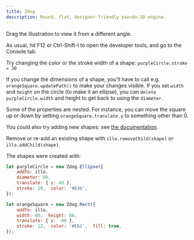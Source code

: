 ```yaml
---
title: Zdog
description: Round, flat, designer-friendly pseudo-3D engine.
---
```


<style>
.dragRotateCanvas {
	background-color: #fdb;
	cursor: move;
}
</style>

<script src="https://unpkg.com/zdog@1/dist/zdog.dist.min.js"></script>

<canvas id="my-demo" width="240" height="240" class="dragRotateCanvas"></canvas>

<script>
let isSpinning = true

let illo = new Zdog.Illustration({
	element: '#my-demo',
	dragRotate: true,
	onDragStart: function() { isSpinning = false },
	onDragEnd: function() {
		// Start spinning again after 1.5 seconds.
		setTimeout(function() { isSpinning = true }, 1.5 * 1000)
	}
})

function animate() {
	if(isSpinning) illo.rotate.y += 0.03
	illo.updateRenderGraph()
	requestAnimationFrame(animate)  // animate again on next redraw
}

animate()


// Add shapes to the illustration.

let purpleCircle = new Zdog.Ellipse({
	addTo: illo,
	diameter: 80,
	translate: { z: 40 },
	stroke: 20,  color: '#636',
});

let orangeSquare = new Zdog.Rect({
	addTo: illo,
	width: 80,  height: 80,
	translate: { z: -40 },
	stroke: 12,  color: '#E62',  fill: true,
});

</script>

Drag the illustration to view it from a different angle.

As usual, hit F12 or Ctrl-Shift-I to open the developer tools, and go to the Console tab.

Try changing the color or the stroke width of a shape: `purpleCircle.stroke = 30`

If you change the dimensions of a shape, you'll have to call e.g. `orangeSquare.updatePath()` to make your changes visible. If you set `width` and `height` on the circle (to make it an ellipse), you can `delete purpleCircle.width` and height to get back to using the `diameter`.

Some of the properties are nested. For instance, you can move the square up or down by setting `orangeSquare.translate.y` to something other than 0.

You could also try adding new shapes: see [the documentation](https://zzz.dog/shapes).

Remove or re-add an existing shape with `illo.removeChild(shape)` or `illo.addChild(shape)`.

The shapes were created with:

```javascript
let purpleCircle = new Zdog.Ellipse({
	addTo: illo,
	diameter: 80,
	translate: { z: 40 },
	stroke: 20,  color: '#636',
});

let orangeSquare = new Zdog.Rect({
	addTo: illo,
	width: 80,  height: 80,
	translate: { z: -40 },
	stroke: 12,  color: '#E62',  fill: true,
});
```
